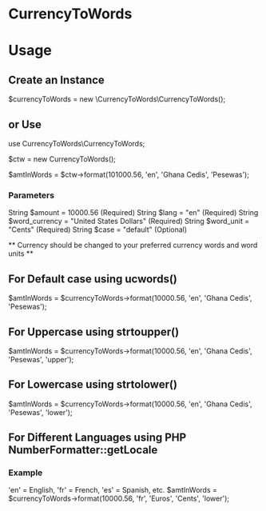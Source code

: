 # CurrencyToWords

# Usage

## Create an Instance
$currencyToWords = new \CurrencyToWords\CurrencyToWords();

## or Use
use CurrencyToWords\CurrencyToWords;

$ctw = new CurrencyToWords();

$amtInWords = $ctw->format(101000.56, 'en', 'Ghana Cedis', 'Pesewas');

### Parameters
String $amount = 10000.56 (Required)
String $lang = "en" (Required)
String $word_currency = "United States Dollars" (Required)
String $word_unit = "Cents" (Required)
String $case = "default" (Optional)

** Currency should be changed to your preferred currency words and word units **

## For Default case using ucwords()
$amtInWords = $currencyToWords->format(10000.56, 'en', 'Ghana Cedis', 'Pesewas');

## For Uppercase using strtoupper()
$amtInWords = $currencyToWords->format(10000.56, 'en', 'Ghana Cedis', 'Pesewas', 'upper');

## For Lowercase using strtolower()
$amtInWords = $currencyToWords->format(10000.56, 'en', 'Ghana Cedis', 'Pesewas', 'lower');

## For Different Languages using PHP NumberFormatter::getLocale
### Example
'en' = English, 'fr' = French, 'es' = Spanish, etc.
$amtInWords = $currencyToWords->format(10000.56, 'fr', 'Euros', 'Cents', 'lower');